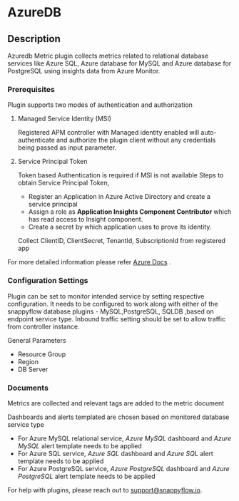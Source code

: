# AzureDB

## Description

Azuredb Metric plugin collects metrics related  to relational database services like Azure SQL, Azure database for MySQL  and Azure database for PostgreSQL using insights data from Azure Monitor.

### Prerequisites

Plugin supports two modes of authentication and authorization

1. Managed Service Identity (MSI)

   Registered APM controller with Managed identity enabled will auto-authenticate and authorize the plugin client without any credentials being passed as input parameter.

2. Service Principal Token

   Token based Authentication is required if MSI is not available
   Steps to obtain Service Principal Token,

   - Register an Application in Azure Active Directory and create a service principal 
   - Assign a role as **Application Insights Component Contributor** which has read access to Insight component.
   - Create a secret by which application uses to prove its identity.

   Collect ClientID, ClientSecret, TenantId, SubscriptionId from registered app

For more detailed information please refer [Azure Docs](https://docs.microsoft.com/en-us/azure/active-directory/develop/howto-create-service-principal-portal) .

### Configuration Settings

Plugin can be set to monitor intended service by setting respective configuration.  It needs to be configured to work along  with either of the snappyflow database plugins - MySQL,PostgreSQL, SQLDB ,based on endpoint service type. Inbound traffic setting should be set to allow traffic from controller instance.

General Parameters

- Resource Group
- Region
- DB Server

### Documents

Metrics are collected and relevant tags are added to the metric document	

Dashboards and alerts templated are chosen based on monitored database service type

- For Azure MySQL relational service,  *Azure MySQL* dashboard and *Azure MySQL* alert template needs to be applied
- For Azure SQL service,  *Azure SQL* dashboard and  *Azure SQ*L alert template needs to be applied
- For Azure PostgreSQL service, *Azure PostgreSQL* dashboard and *Azure PostgreSQL* alert template needs to be applied



For help with plugins, please reach out to [support@snappyflow.io](mailto:support@snappyflow.io).
